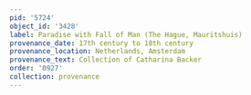 ```yaml
---
pid: '5724'
object_id: '3428'
label: Paradise with Fall of Man (The Hague, Mauritshuis)
provenance_date: 17th century to 18th century
provenance_location: Netherlands, Amsterdam
provenance_text: Collection of Catharina Backer
order: '0927'
collection: provenance
---
```


